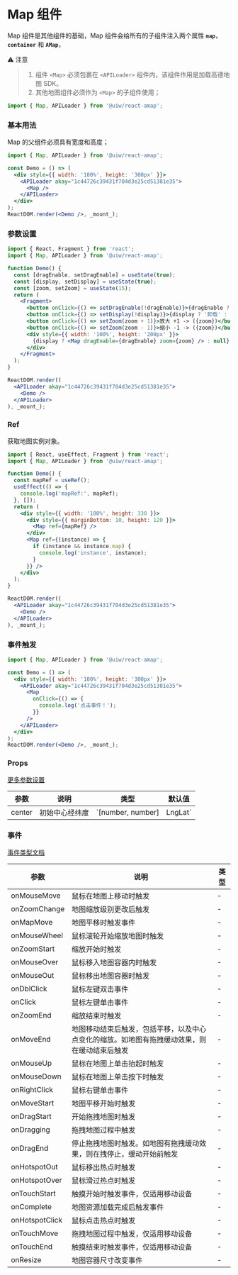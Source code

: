 Map 组件
===

Map 组件是其他组件的基础，Map 组件会给所有的子组件注入两个属性 **`map`**，**`container`** 和 **`AMap`**，

⚠️ 注意

> 1. 组件 `<Map>` 必须包裹在 `<APILoader>` 组件内，该组件作用是加载高德地图 SDK。  
> 2. 其他地图组件必须作为 `<Map>` 的子组件使用；

```jsx
import { Map, APILoader } from '@uiw/react-amap';
```

### 基本用法

Map 的父组件必须具有宽度和高度；

<!--DemoStart,bgWhite--> 
```jsx
import { Map, APILoader } from '@uiw/react-amap';

const Demo = () => (
  <div style={{ width: '100%', height: '300px' }}>
    <APILoader akay="1c44726c39431f704d3e25cd51381e35">
      <Map />
    </APILoader>
  </div>
);
ReactDOM.render(<Demo />, _mount_);
```
<!--End-->

### 参数设置

<!--DemoStart,bgWhite--> 
```jsx
import { React, Fragment } from 'react';
import { Map, APILoader } from '@uiw/react-amap';

function Demo() {
  const [dragEnable, setDragEnable] = useState(true);
  const [display, setDisplay] = useState(true);
  const [zoom, setZoom] = useState(15);
  return (
    <Fragment>
      <button onClick={() => setDragEnable(!dragEnable)}>{dragEnable ? '禁用' : '启用'}拖拽</button>
      <button onClick={() => setDisplay(!display)}>{display ? '卸载' : '加载'}地图</button>
      <button onClick={() => setZoom(zoom + 1)}>放大 +1 -> ({zoom})</button>
      <button onClick={() => setZoom(zoom - 1)}>缩小 -1 -> ({zoom})</button>
      <div style={{ width: '100%', height: '200px' }}>
        {display ? <Map dragEnable={dragEnable} zoom={zoom} /> : null}
      </div>
    </Fragment>
  );
}

ReactDOM.render((
  <APILoader akay="1c44726c39431f704d3e25cd51381e35">
    <Demo />
  </APILoader>
), _mount_);
```
<!--End-->

### Ref

获取地图实例对象。

<!--DemoStart,bgWhite--> 
```jsx
import { React, useEffect, Fragment } from 'react';
import { Map, APILoader } from '@uiw/react-amap';

function Demo() {
  const mapRef = useRef();
  useEffect(() => {
    console.log('mapRef:', mapRef);
  }, []);
  return (
    <div style={{ width: '100%', height: 330 }}>
      <div style={{ marginBottom: 10, height: 120 }}>
        <Map ref={mapRef} /> 
      </div>
      <Map ref={(instance) => {
        if (instance && instance.map) {
          console.log('instance', instance);
        }
      }} />
    </div>
  );
}

ReactDOM.render((
  <APILoader akay="1c44726c39431f704d3e25cd51381e35">
    <Demo />
  </APILoader>
), _mount_);
```
<!--End-->

### 事件触发

<!--DemoStart,bgWhite--> 
```jsx
import { Map, APILoader } from '@uiw/react-amap';

const Demo = () => (
  <div style={{ width: '100%', height: '300px' }}>
    <APILoader akay="1c44726c39431f704d3e25cd51381e35">
      <Map
        onClick={() => {
          console.log('点击事件！');
        }}
      />
    </APILoader>
  </div>
);
ReactDOM.render(<Demo />, _mount_);
```
<!--End-->

### Props

[更多参数设置](https://github.com/uiwjs/react-amap/blob/268303d/src/types/core.d.ts#L461-L537)

| 参数 | 说明 | 类型 | 默认值 |
|--------- |-------- |--------- |-------- |
| center | 初始中心经纬度 | `[number, number] | LngLat` | - |

### 事件

[事件类型文档](https://github.com/uiwjs/react-amap/blob/268303d/src/types/core.d.ts#L298-L403)

| 参数 | 说明 | 类型 |
| ---- | ---- | ---- |
| onMouseMove | 鼠标在地图上移动时触发 | - |
| onZoomChange | 地图缩放级别更改后触发 | - |
| onMapMove | 地图平移时触发事件 | - |
| onMouseWheel | 鼠标滚轮开始缩放地图时触发 | - |
| onZoomStart | 缩放开始时触发 | - |
| onMouseOver | 鼠标移入地图容器内时触发 | - |
| onMouseOut | 鼠标移出地图容器时触发 | - |
| onDblClick | 鼠标左键双击事件 | - |
| onClick | 鼠标左键单击事件 | - |
| onZoomEnd | 缩放结束时触发 | - |
| onMoveEnd | 地图移动结束后触发，包括平移，以及中心点变化的缩放。如地图有拖拽缓动效果，则在缓动结束后触发 | - |
| onMouseUp | 鼠标在地图上单击抬起时触发 | - |
| onMouseDown | 鼠标在地图上单击按下时触发 | - |
| onRightClick | 鼠标右键单击事件 | - |
| onMoveStart | 地图平移开始时触发 | - |
| onDragStart | 开始拖拽地图时触发 | - |
| onDragging | 拖拽地图过程中触发 | - |
| onDragEnd | 停止拖拽地图时触发。如地图有拖拽缓动效果，则在拽停止，缓动开始前触发 | - |
| onHotspotOut | 鼠标移出热点时触发 | - |
| onHotspotOver | 鼠标滑过热点时触发 | - |
| onTouchStart | 触摸开始时触发事件，仅适用移动设备 | - |
| onComplete | 地图资源加载完成后触发事件 | - |
| onHotspotClick | 鼠标点击热点时触发 | - |
| onTouchMove | 拖拽地图过程中触发，仅适用移动设备 | - |
| onTouchEnd | 触摸结束时触发事件，仅适用移动设备 | - |
| onResize | 地图容器尺寸改变事件 | - |